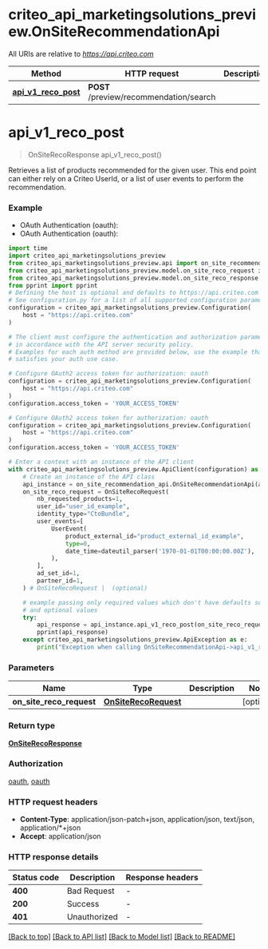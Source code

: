 # criteo_api_marketingsolutions_preview.OnSiteRecommendationApi

All URIs are relative to *https://api.criteo.com*

Method | HTTP request | Description
------------- | ------------- | -------------
[**api_v1_reco_post**](OnSiteRecommendationApi.md#api_v1_reco_post) | **POST** /preview/recommendation/search | 


# **api_v1_reco_post**
> OnSiteRecoResponse api_v1_reco_post()



Retrieves a list of products recommended for the given user. This end point can either rely on a Criteo UserId, or a list of user events to perform the recommendation.

### Example

* OAuth Authentication (oauth):
* OAuth Authentication (oauth):

```python
import time
import criteo_api_marketingsolutions_preview
from criteo_api_marketingsolutions_preview.api import on_site_recommendation_api
from criteo_api_marketingsolutions_preview.model.on_site_reco_request import OnSiteRecoRequest
from criteo_api_marketingsolutions_preview.model.on_site_reco_response import OnSiteRecoResponse
from pprint import pprint
# Defining the host is optional and defaults to https://api.criteo.com
# See configuration.py for a list of all supported configuration parameters.
configuration = criteo_api_marketingsolutions_preview.Configuration(
    host = "https://api.criteo.com"
)

# The client must configure the authentication and authorization parameters
# in accordance with the API server security policy.
# Examples for each auth method are provided below, use the example that
# satisfies your auth use case.

# Configure OAuth2 access token for authorization: oauth
configuration = criteo_api_marketingsolutions_preview.Configuration(
    host = "https://api.criteo.com"
)
configuration.access_token = 'YOUR_ACCESS_TOKEN'

# Configure OAuth2 access token for authorization: oauth
configuration = criteo_api_marketingsolutions_preview.Configuration(
    host = "https://api.criteo.com"
)
configuration.access_token = 'YOUR_ACCESS_TOKEN'

# Enter a context with an instance of the API client
with criteo_api_marketingsolutions_preview.ApiClient(configuration) as api_client:
    # Create an instance of the API class
    api_instance = on_site_recommendation_api.OnSiteRecommendationApi(api_client)
    on_site_reco_request = OnSiteRecoRequest(
        nb_requested_products=1,
        user_id="user_id_example",
        identity_type="CtoBundle",
        user_events=[
            UserEvent(
                product_external_id="product_external_id_example",
                type=0,
                date_time=dateutil_parser('1970-01-01T00:00:00.00Z'),
            ),
        ],
        ad_set_id=1,
        partner_id=1,
    ) # OnSiteRecoRequest |  (optional)

    # example passing only required values which don't have defaults set
    # and optional values
    try:
        api_response = api_instance.api_v1_reco_post(on_site_reco_request=on_site_reco_request)
        pprint(api_response)
    except criteo_api_marketingsolutions_preview.ApiException as e:
        print("Exception when calling OnSiteRecommendationApi->api_v1_reco_post: %s\n" % e)
```


### Parameters

Name | Type | Description  | Notes
------------- | ------------- | ------------- | -------------
 **on_site_reco_request** | [**OnSiteRecoRequest**](OnSiteRecoRequest.md)|  | [optional]

### Return type

[**OnSiteRecoResponse**](OnSiteRecoResponse.md)

### Authorization

[oauth](../README.md#oauth), [oauth](../README.md#oauth)

### HTTP request headers

 - **Content-Type**: application/json-patch+json, application/json, text/json, application/*+json
 - **Accept**: application/json


### HTTP response details

| Status code | Description | Response headers |
|-------------|-------------|------------------|
**400** | Bad Request |  -  |
**200** | Success |  -  |
**401** | Unauthorized |  -  |

[[Back to top]](#) [[Back to API list]](../README.md#documentation-for-api-endpoints) [[Back to Model list]](../README.md#documentation-for-models) [[Back to README]](../README.md)

